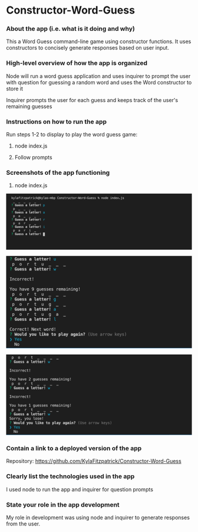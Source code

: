 # Constructor-Word-Guess

### About the app (i.e. what is it doing and why)
This a Word Guess command-line game using constructor functions. It uses constructors to concisely generate responses based on user input.

### High-level overview of how the app is organized

Node will run a word guess application and uses inquirer to prompt the user with question for guessing a random word and uses the Word constructor to store it

Inquirer prompts the user for each guess and keeps track of the user's remaining guesses

### Instructions on how to run the app

Run steps 1-2 to display to play the word guess game:

1. node index.js 

2. Follow prompts


### Screenshots of the app functioning
1. node index.js 

![Alt text](/images/guessing_word.png)

![Alt text](/images/lose.png)

![Alt text](/images/win.png)



### Contain a link to a deployed version of the app

Repository: https://github.com/KylaFitzpatrick/Constructor-Word-Guess

### Clearly list the technologies used in the app

I used node to run the app and inquirer for question prompts

### State your role in the app development

My role in development was using node and inquirer to generate responses from the user. 
